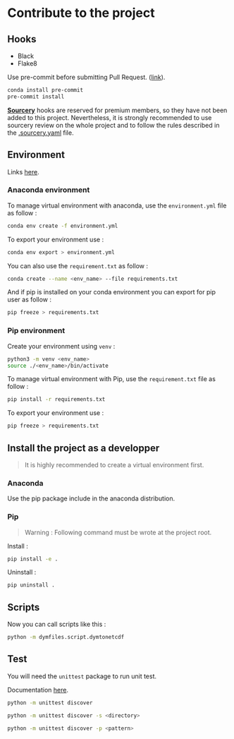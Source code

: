 # Contribute to the project

## Hooks

- Black
- Flake8

Use pre-commit before submitting Pull Request. ([link](https://ljvmiranda921.github.io/notebook/2018/06/21/precommits-using-black-and-flake8/)).

```bash
conda install pre-commit
pre-commit install
```

[**Sourcery**](https://sourcery.ai/) hooks are reserved for premium members, so they have not been added to this project. Nevertheless, it is strongly recommended to use sourcery review on the whole project and to follow the rules described in the [.sourcery.yaml](./.sourcery.yaml) file.

## Environment

Links [here](https://stackoverflow.com/questions/48787250/set-up-virtualenv-using-a-requirements-txt-generated-by-conda).

### Anaconda environment

To manage virtual environment with anaconda, use the `environment.yml` file as follow :

```bash
conda env create -f environment.yml
```

To export your environment use :

```bash
conda env export > environment.yml
```

You can also use the `requirement.txt` as follow :

```bash
conda create --name <env_name> --file requirements.txt
```

And if pip is installed on your conda environment you can export for pip user as follow :

```bash
pip freeze > requirements.txt
```

### Pip environment

Create your environment using `venv` :

```bash
python3 -m venv <env_name>
source ./<env_name>/bin/activate
```

To manage virtual environment with Pip, use the `requirement.txt` file as follow :

```bash
pip install -r requirements.txt
```

To export your environment use :

```bash
pip freeze > requirements.txt
```

## Install the project as a developper

> It is highly recommended to create a virtual environment first.

### Anaconda

Use the pip package include in the anaconda distribution.

### Pip

> Warning : Following command must be wrote at the project root.

Install :

```bash
pip install -e .
```

Uninstall :

```bash
pip uninstall .
```

## Scripts

Now you can call scripts like this :

```bash
python -m dymfiles.script.dymtonetcdf
```

## Test

You will need the `unittest` package to run unit test.

Documentation [here](https://docs.python.org/2/library/unittest.html#test-discovery).

```bash
python -m unittest discover

python -m unittest discover -s <directory>

python -m unittest discover -p <pattern> 
```
